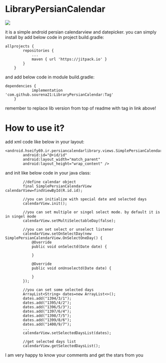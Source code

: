 # LibraryPersianCalendar

[![](https://jitpack.io/v/sourena21/LibraryPersianCalendar.svg)](https://jitpack.io/#sourena21/LibraryPersianCalendar)

it is a simple android persian calendarview and datepicker. you can simply install by add below code in project build.gradle:
```
allprojects {
		repositories {
			...
			maven { url 'https://jitpack.io' }
		}
	}
```
and add below code in module build.gradle:
```
dependencies {
	        implementation 'com.github.sourena21:LibraryPersianCalendar:Tag'
	}
```

remember to replace lib version from top of readme with tag in link above!

# How to use it?

add xml code like below in your layout:
```
<android.hseify69.ir.persiancalendarlibrary.views.SimplePersianCalendarView
        android:id="@+id/id"
        android:layout_width="match_parent"
        android:layout_height="wrap_content" />
```
and init like below code in your java class:
```
        //define calendar object
        final SimplePersianCalendarView calendarView=findViewById(R.id.id);

        //you can initialize with special date and selected days
        calendarView.init();

        //you can set multiple or singel select mode. by default it is in singel mode
        calendarView.setMultiSelectableDay(false);

        //you can set select or unselect listener
        calendarView.setOnSelectDay(new SimplePersianCalendarView.OnSelectOneDay() {
            @Override
            public void onSelectd(Date date) {

            }

            @Override
            public void onUnselectd(Date date) {

            }
        });

        //you can set some selected days
        ArrayList<String> dates=new ArrayList<>();
        dates.add("1394/3/1");
        dates.add("1395/4/2");
        dates.add("1396/5/3");
        dates.add("1397/6/4");
        dates.add("1398/7/5");
        dates.add("1399/8/6");
        dates.add("1400/9/7");
        ...
        calendarView.setSelectedDaysList(dates);

        //get selected days list
        calendarView.getSelectedDaysList();
```

I am very happy to know your comments and get the stars from you